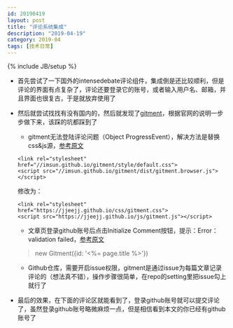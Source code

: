 ```yaml
---
id: 20190419
layout: post
title: "评论系统集成"
description: "2019-04-19"
category: 2019-04
tags: [技术日常]
---
```

{% include JB/setup %}
- 首先尝试了一下国外的intensedebate评论组件，集成倒是还比较顺利，但是评论的界面有点复杂了，评论还要登录它的账号，或者输入用户名、邮箱，并且界面也很复古，于是就放弃使用了
- 然后就尝试找找有没有国内的，然后就发现了[gitment](https://github.com/imsun/gitment)，根据官网的说明一步步做下来，该踩的坑都踩到了
    - gitment无法登陆评论问题（Object ProgressEvent），解决方法是替换css&js源，[参考原文](https://blog.csdn.net/wardseptember/article/details/82828391)

    ```
    <link rel="stylesheet" href="//imsun.github.io/gitment/style/default.css">
    <script src="//imsun.github.io/gitment/dist/gitment.browser.js"></script>
    ```

    修改为：

    ```
    <link rel="stylesheet" href="https://jjeejj.github.io/css/gitment.css">
    <script src="https://jjeejj.github.io/js/gitment.js"></script>
    ```
    - 文章页登录github账号后点击Initialize Comment按钮，提示：Error：validation failed，[参考原文](https://www.jianshu.com/p/57afa4844aaa)
    > new Gitment({id: '<%= page.title %>'})
    - Github仓库，需要开启issue权限，gitment是通过issue为每篇文章记录评论的（想法真不错），操作步骤很简单，在repo的setting里把issue勾上就行了
- 最后的效果，在下面的评论区就能看到了，登录github账号就可以提交评论了，虽然登录github账号略微麻烦一点，但是相信看到本文的你已经有github账号了
